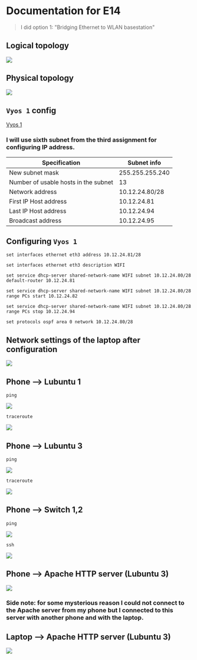 # Documentation for E14

> I did option 1: "Bridging Ethernet to WLAN basestation"
## Logical topology 

![](E14/src/logical-topology.png)

## Physical topology 

![](E14/src/physical-topology.png)



## `Vyos 1` config

[Vyos 1](E14/vyos-1.cfg)


### I will use sixth subnet from the third assignment for configuring IP address. 


| Specification                          | Subnet info     |
|----------------------------------------|-----------------|
| New subnet mask                        | 255.255.255.240 |
| Number of usable hosts in the subnet 	 | 13              |
| Network address                        | 10.12.24.80/28  |
| First IP Host address                  | 10.12.24.81     |
| Last IP Host address                   | 10.12.24.94     |
| Broadcast address                      | 10.12.24.95     |



## Configuring `Vyos 1`

```
set interfaces ethernet eth3 address 10.12.24.81/28

set interfaces ethernet eth3 description WIFI
 
set service dhcp-server shared-network-name WIFI subnet 10.12.24.80/28 default-router 10.12.24.81

set service dhcp-server shared-network-name WIFI subnet 10.12.24.80/28 range PCs start 10.12.24.82

set service dhcp-server shared-network-name WIFI subnet 10.12.24.80/28 range PCs stop 10.12.24.94

set protocols ospf area 0 network 10.12.24.80/28
```

## Network settings of the laptop after configuration

![](E14/src/network-settings.png)


## Phone --> Lubuntu 1


```
ping
```

![](E14/src/ping-lubuntu-1.jpg)


```
traceroute
```
![](E14/src/traceroute-lubuntu-1.jpg)


## Phone --> Lubuntu 3


```
ping
```

![](E14/src/ping-lubuntu-3.jpg)


```
traceroute
```

![](E14/src/traceroute-lubuntu-3.jpg)


## Phone --> Switch 1,2 


```
ping
```

![](E14/src/ping-switch-2.jpg)

```
ssh
```

![](E14/src/ssh-switch-1.jpg)


## Phone --> Apache HTTP server (Lubuntu 3)


![](E14/src/http-server.jpg)

### Side note: for some mysterious reason I could not connect to the Apache server from my phone but I connected to this server with another phone and with the laptop. 


## Laptop --> Apache HTTP server (Lubuntu 3)

![](E14/src/http-server-2.png)


